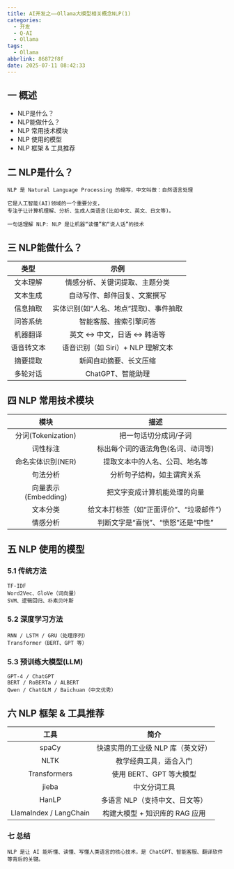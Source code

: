 ```yaml
---
title: AI开发之——Ollama大模型相关概念NLP(1)
categories:
  - 开发
  - Q-AI
  - Ollama
tags:
  - Ollama
abbrlink: 86872f8f
date: 2025-07-11 08:42:33
---
```

## 一 概述

* NLP是什么？
* NLP能做什么？
* NLP 常用技术模块
* NLP 使用的模型
* NLP 框架 & 工具推荐

<!--more-->

## 二 NLP是什么？

```
NLP 是 Natural Language Processing 的缩写，中文叫做：自然语言处理

它是人工智能(AI)领域的一个重要分支，
专注于让计算机理解、分析、生成人类语言(比如中文、英文、日文等)。

一句话理解 NLP: NLP 是让机器“读懂”和“说人话”的技术
```

## 三 NLP能做什么？

|    类型    |                  示例                  |
| :--------: | :------------------------------------: |
|  文本理解  |     情感分析、关键词提取、主题分类     |
|  文本生成  |      自动写作、邮件回复、文案撰写      |
|  信息抽取  | 实体识别(如“人名、地点”提取)、事件抽取 |
|  问答系统  |         智能客服、搜索引擎问答         |
|  机器翻译  |       英文 ↔ 中文，日语 ↔ 韩语等       |
| 语音转文本 |   语音识别（如 Siri）+ NLP 理解文本    |
|  摘要提取  |         新闻自动摘要、长文压缩         |
|  多轮对话  |           ChatGPT、智能助理            |

## 四 NLP 常用技术模块

|        模块         |                   描述                   |
| :-----------------: | :--------------------------------------: |
| 分词(Tokenization)  |          把一句话切分成词/子词           |
|      词性标注       |    标出每个词的语法角色(名词、动词等)    |
|  命名实体识别(NER)  |      提取文本中的人名、公司、地名等      |
|      句法分析       |        分析句子结构，如主谓宾关系        |
| 向量表示(Embedding) |       把文字变成计算机能处理的向量       |
|      文本分类       | 给文本打标签（如“正面评价”、“垃圾邮件”） |
|      情感分析       |    判断文字是“喜悦”、“愤怒”还是“中性”    |

## 五 NLP 使用的模型

### 5.1 传统方法

```
TF-IDF
Word2Vec、GloVe（词向量）
SVM、逻辑回归、朴素贝叶斯
```

### 5.2 深度学习方法

```
RNN / LSTM / GRU（处理序列）
Transformer（BERT、GPT 等）
```

### 5.3 预训练大模型(LLM)

```
GPT-4 / ChatGPT
BERT / RoBERTa / ALBERT
Qwen / ChatGLM / Baichuan（中文优秀）
```


## 六 NLP 框架 & 工具推荐

|          工具          |               简介                |
| :--------------------: | :-------------------------------: |
|         spaCy          | 快速实用的工业级 NLP 库（英文好） |
|          NLTK          |      教学经典工具，适合入门       |
|      Transformers      |      使用 BERT、GPT 等大模型      |
|         jieba          |           中文分词工具            |
|         HanLP          |  多语言 NLP（支持中文、日文等）   |
| LlamaIndex / LangChain |  构建大模型 + 知识库的 RAG 应用   |

### 七 总结

```
NLP 是让 AI 能听懂、读懂、写懂人类语言的核心技术，是 ChatGPT、智能客服、翻译软件等背后的关键。
```

